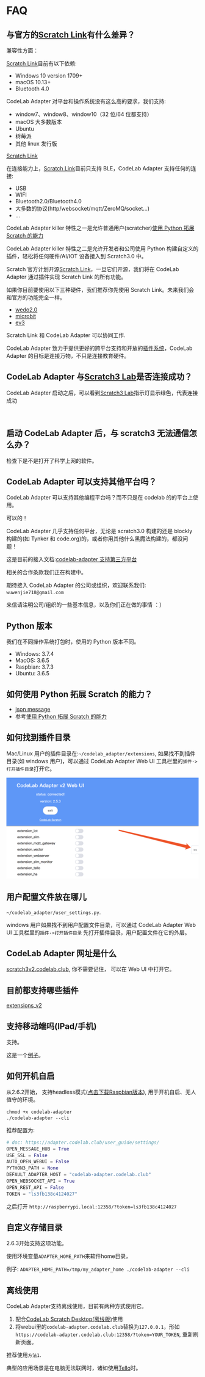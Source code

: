 # FAQ

## 与官方的[Scratch Link](https://scratch.mit.edu/microbit)有什么差异？

兼容性方面：

[Scratch Link](https://scratch.mit.edu/microbit)目前有以下依赖:

- Windows 10 version 1709+
- macOS 10.13+
- Bluetooth 4.0

CodeLab Adapter 对平台和操作系统没有这么高的要求，我们支持:

- window7、window8、window10（32 位/64 位都支持）
- macOS 大多数版本
- Ubuntu
- 树莓派
- 其他 linux 发行版

[Scratch Link](https://scratch.mit.edu/microbit)

在连接能力上，[Scratch Link](https://scratch.mit.edu/microbit)目前只支持 BLE，CodeLab Adapter 支持任何的连接:

- USB
- WIFI
- Bluetooth2.0/Bluetooth4.0
- 大多数的协议(http/websocket/mqtt/ZeroMQ/socket...)
- ...

CodeLab Adapter killer 特性之一是允许普通用户(scratcher)[使用 Python 拓展 Scratch 的能力](https://blog.just4fun.site/scratch-adapter-eim-script.html)

CodeLab Adapter killer 特性之二是允许开发者和公司使用 Python 构建自定义的插件，轻松将任何硬件/AI/IOT 设备接入到 Scratch3.0 中。

Scratch 官方计划开源[Scratch Link](https://scratch.mit.edu/microbit)，一旦它们开源，我们将在 CodeLab Adapter 通过插件实现 Scratch Link 的所有功能。

如果你目前要使用以下三种硬件，我们推荐你先使用 Scratch Link。未来我们会和官方的功能完全一样。

- [wedo2.0](https://scratch.mit.edu/wedo)
- [microbit](https://scratch.mit.edu/microbit)
- [ev3](https://scratch.mit.edu/ev3)

Scratch Link 和 CodeLab Adapter 可以协同工作.

CodeLab Adapter 致力于提供更好的跨平台支持和开放的[插件系统](https://github.com/CodeLabClub/codelab_adapter_extensions)，CodeLab Adapter 的目标是连接万物，不只是连接教育硬件。

## CodeLab Adapter 与[Scratch3 Lab](https://scratch3v2.codelab.club/)是否连接成功？

CodeLab Adapter 启动之后，可以看到[Scratch3 Lab](https://scratch3v2.codelab.club/)指示灯显示绿色，代表连接成功

<img alt="" src="../../../img/scratch3-home-connect.png">

## 启动 CodeLab Adapter 后，与 scratch3 无法通信怎么办？

检查下是不是打开了科学上网的软件。

## CodeLab Adapter 可以支持其他平台吗？

CodeLab Adapter 可以支持其他编程平台吗？而不只是在 codelab 的的平台上使用。

可以的！

CodeLab Adapter 几乎支持任何平台，无论是 scratch3.0 构建的还是 blockly 构建的(如 Tynker 和 code.org)的，或者你用其他什么黑魔法构建的，都没问题！

这是目前的接入文档:[codelab-adapter 支持第三方平台](https://blog.just4fun.site/scratch3-adapter-open-plan.html)

相关的合作条款我们正在构建中。

期待接入 CodeLab Adapter 的公司或组织，欢迎联系我们: `wuwenjie718@gmail.com`

来信请注明公司/组织的一些基本信息，以及你们正在做的事情 ：）

## Python 版本

我们在不同操作系统打包时，使用的 Python 版本不同。

- Windows: 3.7.4
- MacOS: 3.6.5
- Raspbian: 3.7.3
- Ubuntu: 3.6.5

## 如何使用 Python 拓展 Scratch 的能力？

- [json message](/dev_guide/json-message/)
- 参考[使用 Python 拓展 Scratch 的能力](https://blog.just4fun.site/scratch-adapter-eim-script.html#_4)

## 如何找到插件目录

Mac/Linux 用户的插件目录在:`~/codelab_adapter/extensions`, 如果找不到插件目录(如 windows 用户)，可以通过 CodeLab Adapter Web UI 工具栏里的`插件->打开插件目录`打开它。

![](/img/webui_helper.png)

## 用户配置文件放在哪儿

`~/codelab_adapter/user_settings.py`.

windows 用户如果找不到用户配置文件目录，可以通过 CodeLab Adapter Web UI 工具栏里的`插件->打开插件目录` 先打开插件目录，用户配置文件在它的外层。

## CodeLab Adapter 网址是什么

[scratch3v2.codelab.club](https://scratch3v2.codelab.club/), 你不需要记住， 可以在 Web UI 中打开它。

## 目前都支持哪些插件

[extensions_v2](https://github.com/CodeLabClub/codelab_adapter_extensions/tree/master/extensions_v2)

## 支持移动端吗(IPad/手机)
支持。

这是一个[例子](http://wwj-tmp-video.just4fun.site/codelab_ipad.mp4)。

## 如何开机自启
从2.6.2开始， 支持headless模式([点击下载Raspbian版本](http://scratch3-files.just4fun.site/codelab-adapter-rpi-2_6_2.zip)), 用于开机自启、无人值守的环境。

```
chmod +x codelab-adapter
./codelab-adapter --cli
```

推荐配置为:

```python
# doc: https://adapter.codelab.club/user_guide/settings/
OPEN_MESSAGE_HUB = True
USE_SSL = False
AUTO_OPEN_WEBUI = False
PYTHON3_PATH = None
DEFAULT_ADAPTER_HOST = "codelab-adapter.codelab.club"
OPEN_WEBSOCKET_API = True
OPEN_REST_API = False
TOKEN = "ls3fb138c4124027"
```

之后打开 `http://raspberrypi.local:12358/?token=ls3fb138c4124027`

## 自定义存储目录
2.6.3开始支持这项功能。

使用环境变量`ADAPTER_HOME_PATH`来软件home目录，

例子: `ADAPTER_HOME_PATH=/tmp/my_adapter_home ./codelab-adapter --cli`

## 离线使用
CodeLab Adapter支持离线使用，目前有两种方式使用它。

1. 配合[CodeLab Scratch Desktop(离线版)](https://www.codelab.club/blog/codelab-download/)使用
2. 将webui里的`codelab-adapter.codelab.club`替换为`127.0.0.1`，形如 `https://codelab-adapter.codelab.club:12358/?token=YOUR_TOKEN`, 重新刷新页面。

推荐使用`方法1`.

典型的应用场景是在电脑无法联网时，诸如使用[Tello](/extension_guide/tello/)时。